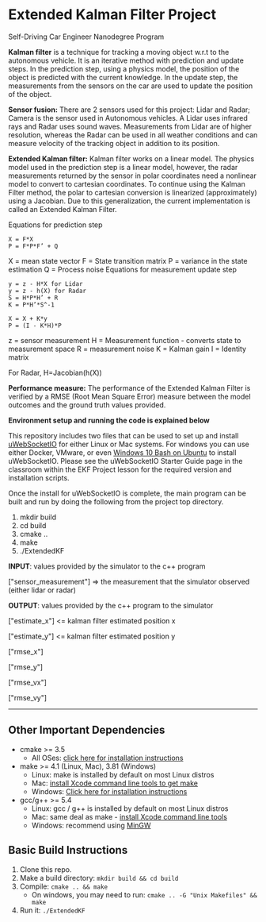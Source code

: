 # Extended Kalman Filter Project
Self-Driving Car Engineer Nanodegree Program

**Kalman filter** is a technique for tracking a moving object w.r.t to the autonomous vehicle. It is an iterative method with prediction and update steps. In the prediction step, using a physics model, the position of the object is predicted with the current knowledge. In the update step, the measurements from the sensors on the car are used to update the position of the object. 

**Sensor fusion:** There are 2 sensors used for this project: Lidar and Radar; Camera is the sensor used in Autonomous vehicles. A Lidar uses infrared rays and Radar uses sound waves. Measurements from Lidar are of higher resolution, whereas the Radar can be used  in all weather conditions and can measure velocity of the tracking object in addition to its position.

**Extended Kalman filter:** Kalman filter works on a linear model. The physics model used in the prediction step is a linear model, however, the radar measurements returned by the sensor in polar coordinates need a nonlinear model to convert to cartesian coordinates. To continue using the Kalman Filter method, the polar to cartesian conversion is linearized (approximately) using a Jacobian. Due to this generalization, the current implementation is called an Extended Kalman Filter.

Equations for prediction step

    X = F*X
    P = F*P*F’ + Q

X = mean state vector 
F = State transition matrix
P = variance in the state estimation
Q = Process noise
Equations for measurement update step

    y = z - H*X for Lidar
    y = z - h(X) for Radar
    S = H*P*H’ + R
    K = P*H’*S^-1
    
    X = X + K*y
    P = (I - K*H)*P
    
z = sensor measurement
H = Measurement function - converts state to measurement space
R = measurement noise
K = Kalman gain
I = Identity matrix

For Radar, H=Jacobian(h(X))

**Performance measure:** The performance of the Extended Kalman Filter is verified by a RMSE (Root Mean Square Error) measure between the model outcomes and the ground truth values provided.

**Environment setup and running the code is explained below** 

This repository includes two files that can be used to set up and install [uWebSocketIO](https://github.com/uWebSockets/uWebSockets) for either Linux or Mac systems. For windows you can use either Docker, VMware, or even [Windows 10 Bash on Ubuntu](https://www.howtogeek.com/249966/how-to-install-and-use-the-linux-bash-shell-on-windows-10/) to install uWebSocketIO. Please see the uWebSocketIO Starter Guide page in the classroom within the EKF Project lesson for the required version and installation scripts.

Once the install for uWebSocketIO is complete, the main program can be built and run by doing the following from the project top directory.

1. mkdir build
2. cd build
3. cmake ..
4. make
5. ./ExtendedKF

**INPUT**: values provided by the simulator to the c++ program

["sensor_measurement"] => the measurement that the simulator observed (either lidar or radar)


**OUTPUT**: values provided by the c++ program to the simulator

["estimate_x"] <= kalman filter estimated position x

["estimate_y"] <= kalman filter estimated position y

["rmse_x"]

["rmse_y"]

["rmse_vx"]

["rmse_vy"]

---

## Other Important Dependencies

* cmake >= 3.5
  * All OSes: [click here for installation instructions](https://cmake.org/install/)
* make >= 4.1 (Linux, Mac), 3.81 (Windows)
  * Linux: make is installed by default on most Linux distros
  * Mac: [install Xcode command line tools to get make](https://developer.apple.com/xcode/features/)
  * Windows: [Click here for installation instructions](http://gnuwin32.sourceforge.net/packages/make.htm)
* gcc/g++ >= 5.4
  * Linux: gcc / g++ is installed by default on most Linux distros
  * Mac: same deal as make - [install Xcode command line tools](https://developer.apple.com/xcode/features/)
  * Windows: recommend using [MinGW](http://www.mingw.org/)

## Basic Build Instructions

1. Clone this repo.
2. Make a build directory: `mkdir build && cd build`
3. Compile: `cmake .. && make` 
   * On windows, you may need to run: `cmake .. -G "Unix Makefiles" && make`
4. Run it: `./ExtendedKF `


